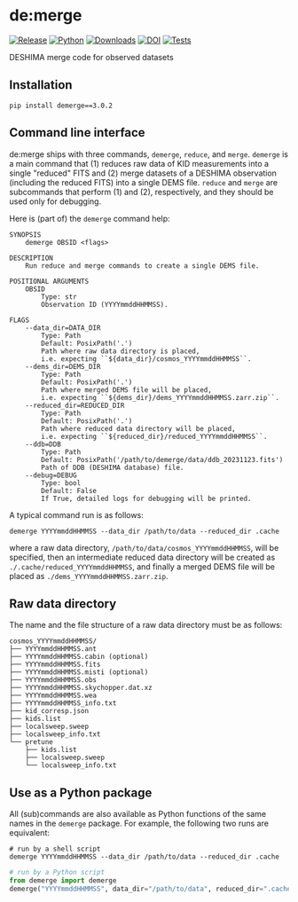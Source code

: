 # de:merge

[![Release](https://img.shields.io/pypi/v/demerge?label=Release&color=cornflowerblue&style=flat-square)](https://pypi.org/project/demerge/)
[![Python](https://img.shields.io/pypi/pyversions/demerge?label=Python&color=cornflowerblue&style=flat-square)](https://pypi.org/project/demerge/)
[![Downloads](https://img.shields.io/pypi/dm/demerge?label=Downloads&color=cornflowerblue&style=flat-square)](https://pepy.tech/project/demerge)
[![DOI](https://img.shields.io/badge/DOI-10.5281/zenodo.10015892-cornflowerblue?style=flat-square)](https://doi.org/10.5281/zenodo.10015892)
[![Tests](https://img.shields.io/github/actions/workflow/status/deshima-dev/demerge/tests.yaml?label=Tests&style=flat-square)](https://github.com/deshima-dev/demerge/actions)

DESHIMA merge code for observed datasets

## Installation

```shell
pip install demerge==3.0.2
```

## Command line interface

de:merge ships with three commands, `demerge`, `reduce`, and `merge`.
`demerge` is a main command that (1) reduces raw data of KID measurements into a single "reduced" FITS and (2) merge datasets of a DESHIMA observation (including the reduced FITS) into a single DEMS file.
`reduce` and `merge` are subcommands that perform (1) and (2), respectively, and they should be used only for debugging.

Here is (part of) the `demerge` command help:
```plaintext
SYNOPSIS
    demerge OBSID <flags>

DESCRIPTION
    Run reduce and merge commands to create a single DEMS file.

POSITIONAL ARGUMENTS
    OBSID
        Type: str
        Observation ID (YYYYmmddHHMMSS).

FLAGS
    --data_dir=DATA_DIR
        Type: Path
        Default: PosixPath('.')
        Path where raw data directory is placed,
        i.e. expecting ``${data_dir}/cosmos_YYYYmmddHHMMSS``.
    --dems_dir=DEMS_DIR
        Type: Path
        Default: PosixPath('.')
        Path where merged DEMS file will be placed,
        i.e. expecting ``${dems_dir}/dems_YYYYmmddHHMMSS.zarr.zip``.
    --reduced_dir=REDUCED_DIR
        Type: Path
        Default: PosixPath('.')
        Path where reduced data directory will be placed,
        i.e. expecting ``${reduced_dir}/reduced_YYYYmmddHHMMSS``.
    --ddb=DDB
        Type: Path
        Default: PosixPath('/path/to/demerge/data/ddb_20231123.fits')
        Path of DDB (DESHIMA database) file.
    --debug=DEBUG
        Type: bool
        Default: False
        If True, detailed logs for debugging will be printed.
```

A typical command run is as follows:
```shell
demerge YYYYmmddHHMMSS --data_dir /path/to/data --reduced_dir .cache
```
where a raw data directory, `/path/to/data/cosmos_YYYYmmddHHMMSS`, will be specified, then an intermediate reduced data directory will be created as `./.cache/reduced_YYYYmmddHHMMSS`, and finally a merged DEMS file will be placed as `./dems_YYYYmmddHHMMSS.zarr.zip`.

## Raw data directory

The name and the file structure of a raw data directory must be as follows:

```plaintext
cosmos_YYYYmmddHHMMSS/
├── YYYYmmddHHMMSS.ant
├── YYYYmmddHHMMSS.cabin (optional)
├── YYYYmmddHHMMSS.fits
├── YYYYmmddHHMMSS.misti (optional)
├── YYYYmmddHHMMSS.obs
├── YYYYmmddHHMMSS.skychopper.dat.xz
├── YYYYmmddHHMMSS.wea
├── YYYYmmddHHMMSS_info.txt
├── kid_corresp.json
├── kids.list
├── localsweep.sweep
├── localsweep_info.txt
└── pretune
    ├── kids.list
    ├── localsweep.sweep
    └── localsweep_info.txt
```

## Use as a Python package

All (sub)commands are also available as Python functions of the same names in the `demerge` package.
For example, the following two runs are equivalent:

```shell
# run by a shell script
demerge YYYYmmddHHMMSS --data_dir /path/to/data --reduced_dir .cache
```

```python
# run by a Python script
from demerge import demerge
demerge("YYYYmmddHHMMSS", data_dir="/path/to/data", reduced_dir=".cache")
```
